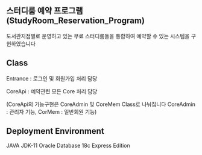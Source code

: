 ## 스터디룸 예약 프로그램(StudyRoom_Reservation_Program)

도서관지점별로 운영하고 있는 무료 스터디룸들을 통합하여 예약할 수 있는 시스템을 구현하였습니다

## Class

Entrance : 로그인 및 회원가입 처리 담당

CoreApi : 예약관련 모든 Core 처리 담당

(CoreApi의 기능구현은 CoreAdmin 및 CoreMem Class로 나눠집니다 CoreAdmin : 관리자 기능, CorMem : 일반회원 기능)

## Deployment Environment 

JAVA JDK-11 
Oracle Database 18c Express Edition
